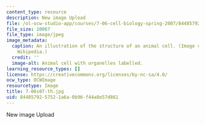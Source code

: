 ```yaml
---
content_type: resource
description: New image Upload
file: /ol-ocw-studio-app/courses/7-06-cell-biology-spring-2007/8448579257521a6a0b96f44a8e57d861_7-06s07-th.jpg
file_size: 10067
file_type: image/jpeg
image_metadata:
  caption: An illustration of the structure of an animal cell. (Image courtesy of
    Wikipedia.)
  credit: ''
  image-alt: Animal cell with organelles labelled.
learning_resource_types: []
license: https://creativecommons.org/licenses/by-nc-sa/4.0/
ocw_type: OCWImage
resourcetype: Image
title: 7-06s07-th.jpg
uid: 84485792-5752-1a6a-0b96-f44a8e57d861
---
```

New image Upload